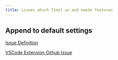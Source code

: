 ```yaml
---
title: issues which limit us and needs features
---
```


## Append to default settings

[Issue Definition](https://stackoverflow.com/questions/57796423/how-do-i-append-a-setting-to-the-defaults-in-visual-studio-code)

[VSCode Extension Github Issue](https://github.com/microsoft/vscode/issues/98792)
